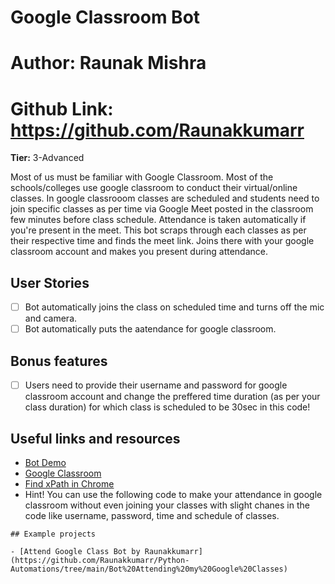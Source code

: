 # Google Classroom Bot
# Author: Raunak Mishra
# Github Link: https://github.com/Raunakkumarr

**Tier:** 3-Advanced

Most of us must be familiar with Google Classroom. Most of the schools/colleges use
google classroom to conduct their virtual/online classes. In google classrooom
classes are scheduled and students need to join specific classes as per time via
Google Meet posted in the classroom few minutes before class schedule. Attendance
is taken automatically if you're present in the meet. This bot scraps through
each classes as per their respective time and finds the meet link. Joins there
with your google classroom account and makes you present during attendance.

## User Stories

-   [ ] Bot automatically joins the class on scheduled time and turns off the mic and 
camera.
-   [ ] Bot automatically puts the aatendance for google classroom.

## Bonus features

-   [ ] Users need to provide their username and password for google classroom
account and change the preffered time duration (as per your class duration) for which class is scheduled to be
30sec in this code!

## Useful links and resources

- [Bot Demo](https://youtu.be/mVfAtR6znao)
- [Google Classroom](https://support.google.com/edu/classroom/answer/6020279?hl=en)
- [Find xPath in Chrome](https://www.testgrid.io/blog/xpath-in-chrome-for-selenium/)
- Hint! You can use the following code to make your attendance in google classroom 
without even joining your classes with slight chanes in the code like username,
password, time and schedule of classes.
```
## Example projects

- [Attend Google Class Bot by Raunakkumarr](https://github.com/Raunakkumarr/Python-Automations/tree/main/Bot%20Attending%20my%20Google%20Classes)
